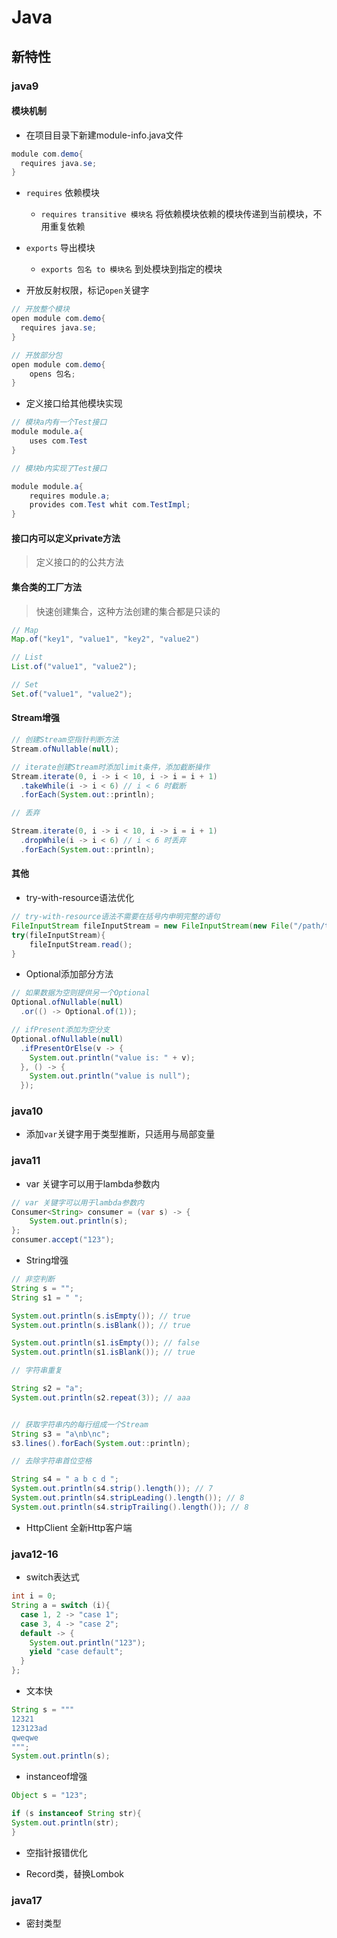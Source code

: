 # Java

## 新特性

### java9

#### 模块机制

* 在项目目录下新建module-info.java文件

```java
module com.demo{
  requires java.se;
}
```

* `requires` 依赖模块
    
    * `requires transitive 模块名` 将依赖模块依赖的模块传递到当前模块，不用重复依赖

* `exports` 导出模块
    
    * `exports 包名 to 模块名` 到处模块到指定的模块

* 开放反射权限，标记`open`关键字

```java
// 开放整个模块
open module com.demo{
  requires java.se;
}

// 开放部分包
open module com.demo{
    opens 包名;
}

```

* 定义接口给其他模块实现

```java
// 模块a内有一个Test接口
module module.a{
    uses com.Test
}

// 模块b内实现了Test接口

module module.a{
    requires module.a;
    provides com.Test whit com.TestImpl;
}

```

#### 接口内可以定义private方法

> 定义接口的的公共方法

#### 集合类的工厂方法

> 快速创建集合，这种方法创建的集合都是只读的

```java
// Map
Map.of("key1", "value1", "key2", "value2")

// List
List.of("value1", "value2");

// Set
Set.of("value1", "value2");
```

#### Stream增强

```java
// 创建Stream空指针判断方法
Stream.ofNullable(null);

// iterate创建Stream时添加limit条件，添加截断操作
Stream.iterate(0, i -> i < 10, i -> i = i + 1)
  .takeWhile(i -> i < 6) // i < 6 时截断
  .forEach(System.out::println);

// 丢弃

Stream.iterate(0, i -> i < 10, i -> i = i + 1)
  .dropWhile(i -> i < 6) // i < 6 时丢弃
  .forEach(System.out::println);
```

#### 其他

* try-with-resource语法优化

```java
// try-with-resource语法不需要在括号内申明完整的语句
FileInputStream fileInputStream = new FileInputStream(new File("/path/to/aaa"));
try(fileInputStream){
    fileInputStream.read();
}
```

* Optional添加部分方法

```java
// 如果数据为空则提供另一个Optional
Optional.ofNullable(null)
  .or(() -> Optional.of(1));

// ifPresent添加为空分支
Optional.ofNullable(null)
  .ifPresentOrElse(v -> {
    System.out.println("value is: " + v);
  }, () -> {
    System.out.println("value is null");
  });
```

### java10 

* 添加`var`关键字用于类型推断，只适用与局部变量

### java11

* var 关键字可以用于lambda参数内

```java
// var 关键字可以用于lambda参数内
Consumer<String> consumer = (var s) -> {
    System.out.println(s);
};
consumer.accept("123");
```

* String增强

```java
// 非空判断
String s = "";
String s1 = " ";

System.out.println(s.isEmpty()); // true
System.out.println(s.isBlank()); // true

System.out.println(s1.isEmpty()); // false
System.out.println(s1.isBlank()); // true

// 字符串重复

String s2 = "a";
System.out.println(s2.repeat(3)); // aaa


// 获取字符串内的每行组成一个Stream
String s3 = "a\nb\nc";
s3.lines().forEach(System.out::println);

// 去除字符串首位空格

String s4 = " a b c d ";
System.out.println(s4.strip().length()); // 7
System.out.println(s4.stripLeading().length()); // 8
System.out.println(s4.stripTrailing().length()); // 8
```
* HttpClient 全新Http客户端

### java12-16

* switch表达式

```java
int i = 0;
String a = switch (i){
  case 1, 2 -> "case 1";
  case 3, 4 -> "case 2";
  default -> {
    System.out.println("123");
    yield "case default";
  }
};
```

* 文本快

```java
String s = """
12321
123123ad
qweqwe
""";
System.out.println(s);
```

* instanceof增强

```java
Object s = "123";

if (s instanceof String str){
System.out.println(str);
}
```

* 空指针报错优化

* Record类，替换Lombok

### java17

* 密封类型
